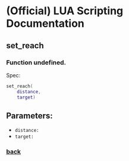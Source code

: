 
# (Official) LUA Scripting Documentation

## set_reach

### Function undefined.

Spec:
```lua
set_reach(
	distance,
	target)
```
## Parameters:
- `distance:` 
- `target:` 
### [back](../other)
